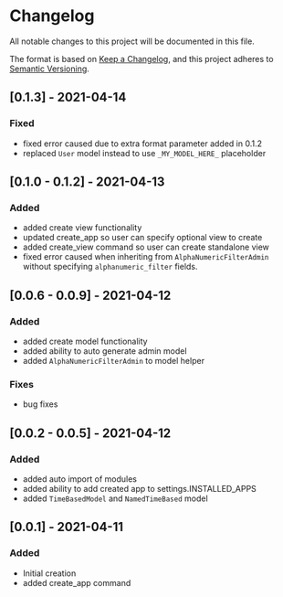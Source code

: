 # Changelog
All notable changes to this project will be documented in this file.

The format is based on [Keep a Changelog](https://keepachangelog.com/en/1.0.0/),
and this project adheres to [Semantic Versioning](https://semver.org/spec/v2.0.0.html).


## [0.1.3] - 2021-04-14
### Fixed
- fixed error caused due to extra format parameter added in 0.1.2
- replaced `User` model instead to use `_MY_MODEL_HERE_` placeholder

## [0.1.0 - 0.1.2] - 2021-04-13
### Added
- added create view functionality
- updated create_app so user can specify optional view to create
- added create_view command so user can create standalone view
- fixed error caused when inheriting from `AlphaNumericFilterAdmin` without specifying `alphanumeric_filter` fields.  

## [0.0.6 - 0.0.9] - 2021-04-12
### Added
- added create model functionality
- added ability to auto generate admin model
- added `AlphaNumericFilterAdmin` to model helper

### Fixes
- bug fixes


## [0.0.2 - 0.0.5] - 2021-04-12
### Added 
- added auto import of modules
- added ability to add created app to settings.INSTALLED_APPS
- added `TimeBasedModel` and `NamedTimeBased` model


## [0.0.1] - 2021-04-11
### Added
- Initial creation
- added create_app command
